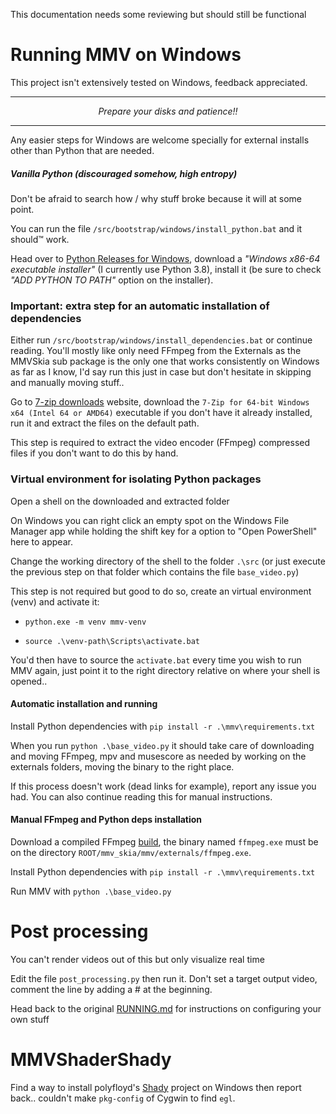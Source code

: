 This documentation needs some reviewing but should still be functional

# Running MMV on Windows

This project isn't extensively tested on Windows, feedback appreciated.

<hr>
<p align="center">
  <i>Prepare your disks and patience!!</i>
</p>
<hr>

Any easier steps for Windows are welcome specially for external installs other than Python that are needed.

##### Vanilla Python (discouraged somehow, high entropy)

Don't be afraid to search how / why stuff broke because it will at some point.

You can run the file `/src/bootstrap/windows/install_python.bat` and it should™ work.

Head over to [Python Releases for Windows](https://www.python.org/downloads/windows/), download a _"Windows x86-64 executable installer"_ (I currently use Python 3.8), install it (be sure to check _"ADD PYTHON TO PATH"_ option on the installer).

### Important: extra step for an automatic installation of dependencies

Either run `/src/bootstrap/windows/install_dependencies.bat` or continue reading. You'll mostly like only need FFmpeg from the Externals as the MMVSkia sub package is the only one that works consistently on Windows as far as I know, I'd say run this just in case but don't hesitate in skipping and manually moving stuff..

Go to [7-zip downloads](https://www.7-zip.org/download.html) website, download the `7-Zip for 64-bit Windows x64 (Intel 64 or AMD64)` executable if you don't have it already installed, run it and extract the files on the default path.

This step is required to extract the video encoder (FFmpeg) compressed files if you don't want to do this by hand.

### Virtual environment for isolating Python packages

Open a shell on the downloaded and extracted folder

On Windows you can right click an empty spot on the Windows File Manager app while holding the shift key for a option to "Open PowerShell" here to appear.

Change the working directory of the shell to the folder `.\src` (or just execute the previous step on that folder which contains the file `base_video.py`)

This step is not required but good to do so, create an virtual environment (venv) and activate it:

- `python.exe -m venv mmv-venv`

- `source .\venv-path\Scripts\activate.bat`

You'd then have to source the `activate.bat` every time you wish to run MMV again, just point it to the right directory relative on where your shell is opened..

#### Automatic installation and running

Install Python dependencies with `pip install -r .\mmv\requirements.txt`

When you run `python .\base_video.py` it should take care of downloading and moving FFmpeg, mpv and musescore as needed by working on the externals folders, moving the binary to the right place.

If this process doesn't work (dead links for example), report any issue you had. You can also continue reading this for manual instructions.

#### Manual FFmpeg and Python deps installation

Download a compiled FFmpeg [build](https://ffmpeg.org/download.html#build-windows), the binary named `ffmpeg.exe` must be on the directory `ROOT/mmv_skia/mmv/externals/ffmpeg.exe`.

Install Python dependencies with `pip install -r .\mmv\requirements.txt`

Run MMV with `python .\base_video.py`

# Post processing

You can't render videos out of this but only visualize real time

Edit the file `post_processing.py` then run it. Don't set a target output video, comment the line by adding a # at the beginning.

Head back to the original [RUNNING.md](RUNNING.md) for instructions on configuring your own stuff

# MMVShaderShady

Find a way to install polyfloyd's [Shady](https://github.com/polyfloyd/shady) project on Windows then report back.. couldn't make `pkg-config` of Cygwin to find `egl`.
